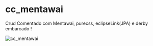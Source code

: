 cc_mentawai
===========

Crud Comentado com Mentawai, purecss, eclipseLink(JPA) e derby embarcado !

![cc_mentawai](https://github.com/cejug/cc_mentawai/raw/master/cc_mentawai.png)